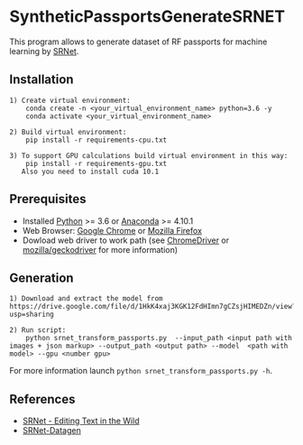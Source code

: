 # SyntheticPassportsGenerateSRNET

This program allows to generate dataset of RF passports for machine learning  by [SRNet](https://github.com/youdao-ai/SRNet).

## Installation

    1) Create virtual environment:
        conda create -n <your_virtual_environment_name> python=3.6 -y
        conda activate <your_virtual_environment_name>
        
    2) Build virtual environment:
        pip install -r requirements-cpu.txt

    3) To support GPU calculations build virtual environment in this way: 
        pip install -r requirements-gpu.txt
       Also you need to install cuda 10.1
        
## Prerequisites

* Installed [Python](https://www.python.org/downloads/) >= 3.6 or [Anaconda](https://www.anaconda.com/products/individual) >= 4.10.1
* Web Browser: [Google Chrome](https://www.google.com/chrome) or [Mozilla Firefox](https://www.mozilla.org/en/firefox/new/)
* Dowload web driver to work path (see [ChromeDriver](https://chromedriver.chromium.org/downloads) or [mozilla/geckodriver](https://github.com/mozilla/geckodriver/releases) for more information)

## Generation

    1) Download and extract the model from https://drive.google.com/file/d/1HkK4xaj3KGK12FdHImn7gCZsjHIMEDZn/view?usp=sharing

    2) Run script: 
        python srnet_transform_passports.py  --input_path <input path with images + json markup> --output_path <output path> --model  <path with model> --gpu <number gpu>

For more information launch `python srnet_transform_passports.py -h`. 

## References

* [SRNet - Editing Text in the Wild](https://github.com/youdao-ai/SRNet)
* [SRNet-Datagen](https://github.com/youdao-ai/SRNet-Datagen)
